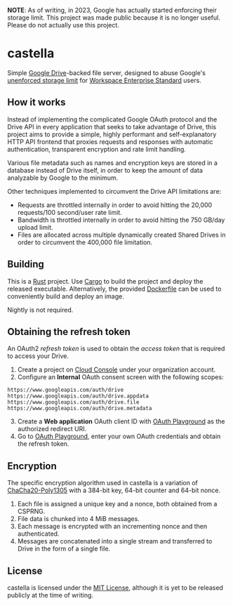 **NOTE**: As of writing, in 2023, Google has actually started enforcing their storage limit. This project was made public because it is no longer useful. Please do not actually use this project.

# castella

Simple [Google Drive][7]-backed file server, designed to abuse Google's [unenforced storage limit][8] for [Workspace Enterprise Standard][1] users.

## How it works

Instead of implementing the complicated Google OAuth protocol and the Drive API in every application
that seeks to take advantage of Drive, this project aims to provide a simple, highly performant and
self-explanatory HTTP API frontend that proxies requests and responses with automatic authentication,
transparent encryption and rate limit handling.

Various file metadata such as names and encryption keys are stored in a database instead of
Drive itself, in order to keep the amount of data analyzable by Google to the minimum.

Other techniques implemented to circumvent the Drive API limitations are:

- Requests are throttled internally in order to avoid hitting the 20,000 requests/100 second/user rate limit.
- Bandwidth is throttled internally in order to avoid hitting the 750 GB/day upload limit.
- Files are allocated across multiple dynamically created Shared Drives in order to circumvent the 400,000 file limitation.

## Building

This is a [Rust][4] project. Use [Cargo][5] to build the project and deploy the released executable.
Alternatively, the provided [Dockerfile][6] can be used to conveniently build and deploy an image.

Nightly is not required.

## Obtaining the refresh token

An OAuth2 _refresh token_ is used to obtain the _access token_ that is required to access your Drive.

1. Create a project on [Cloud Console][2] under your organization account.
2. Configure an **Internal** OAuth consent screen with the following scopes:

```
https://www.googleapis.com/auth/drive
https://www.googleapis.com/auth/drive.appdata
https://www.googleapis.com/auth/drive.file
https://www.googleapis.com/auth/drive.metadata
```

3. Create a **Web application** OAuth client ID with [OAuth Playground][3] as the authorized redirect URI.
4. Go to [OAuth Playground][3], enter your own OAuth credentials and obtain the refresh token.

## Encryption

The specific encryption algorithm used in castella is a variation of [ChaCha20-Poly1305][9] with a 384-bit key,
64-bit counter and 64-bit nonce.

1. Each file is assigned a unique key and a nonce, both obtained from a CSPRNG.
2. File data is chunked into 4 MiB messages.
3. Each message is encrypted with an incrementing nonce and then authenticated.
4. Messages are concatenated into a single stream and transferred to Drive in the form of a single file.

## License

castella is licensed under the [MIT License](LICENSE), although it is yet to be released publicly at the time of writing.

[1]: https://workspace.google.com/pricing.html
[2]: https://console.cloud.google.com/
[3]: https://developers.google.com/oauthplayground/
[4]: https://www.rust-lang.org/
[5]: https://doc.rust-lang.org/cargo/
[6]: https://docs.docker.com/engine/reference/builder/
[7]: https://drive.google.com/
[8]: https://www.reddit.com/r/DataHoarder/comments/j9rmv3/seems_google_workspace_enterprise_standard_is/
[9]: https://datatracker.ietf.org/doc/html/rfc7539

